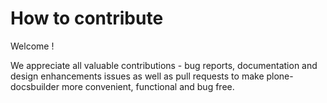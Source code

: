 # How to contribute

Welcome !

We appreciate all valuable contributions - bug reports, documentation and
design enhancements issues as well as pull requests to make plone-docsbuilder more
convenient, functional and bug free.


